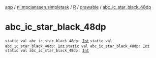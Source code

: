 [app](../../../index.md) / [nl.mpcjanssen.simpletask](../../index.md) / [R](../index.md) / [drawable](index.md) / [abc_ic_star_black_48dp](.)

# abc_ic_star_black_48dp

`static val abc_ic_star_black_48dp: `[`Int`](https://kotlinlang.org/api/latest/jvm/stdlib/kotlin/-int/index.html)
`static val abc_ic_star_black_48dp: `[`Int`](https://kotlinlang.org/api/latest/jvm/stdlib/kotlin/-int/index.html)
`static val abc_ic_star_black_48dp: `[`Int`](https://kotlinlang.org/api/latest/jvm/stdlib/kotlin/-int/index.html)
`static val abc_ic_star_black_48dp: `[`Int`](https://kotlinlang.org/api/latest/jvm/stdlib/kotlin/-int/index.html)